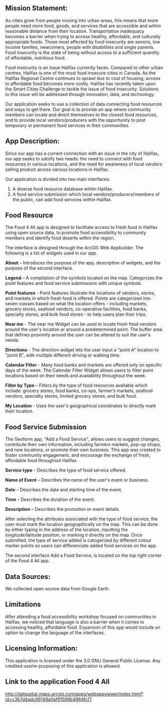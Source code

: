 Mission Statement: 
----
As cities grow from people moving into urban areas, this means that more people need more food, goods, and services that are accessible and within reasonable distance from their location. Transportation inadequacy becomes a barrier when trying to access healthy, affordable, and culturally appropriate foods. Those most affected by food insecurity are seniors, low income families, newcomers, people with disabilities and single parents. Food insecurity is the state of being without access to a sufficient quantity of affordable, nutritious food. 

Food insecurity is an issue Halifax currently faces. Compared to other urban centres, Halifax is one of the most food insecure cities in Canada. As the Halifax Regional Centre continues to sprawl due to cost of housing, access to affordable food becomes more costly. Halifax has recently taken upon the Smart Cities Challenge to tackle the issue of food insecurity. Solutions to this issue will be addressed through innovation, data, and technology.
	
Our application seeks to use a collection of data connecting food resources and ways to get there. Our goal is to provide an app where community members can locate and direct themselves to the closest food resources, and to provide local vendors/producers with the opportunity to post temporary or permanent food services in their communities. 



App Description:
-----
Since our app has a current connection with an issue in the city of Halifax, our app seeks to satisfy two needs: the need to connect with food resources in various locations, and the need for awareness of local vendors selling product across various locations in Halifax. 

Our application is divided into two main interfaces:

1.	A diverse food resource database wihtin Halifax.
2.	A food service submission which local vendors/producers/members of the public, can add food services within Halifax. 

Food Resource 
-----
The Food 4 All app is designed to facilitate access to fresh food in Halifax using open source data, to promote food accessibility to community members and identify food deserts within the region. 

The interface is designed through the ArcGIS Web Appbuilder. The following is a list of widgets used in our app. 

**About** – Introduces the purpose of the app, description of widgets, and the purpose of the second interface.

**Legend** – A compilation of the symbols located on the map. Categorizes the point features and food service submissions with unique symbols.

**Point features** - Point features illustrate the locations of vendors, stores, and markets in which fresh food is offered. Points are categorized into seven classes based on what the location offers - including markets, grocery stores, seafood vendors, co-operative facilities, food banks, specialty stores, and bulk food stores - to help users plan their trips.

**Near me** - The near me Widget can be used to locate fresh food vendors around the user's location or around a predetermined point. The buffer area that defines proximity around the user can be altered to suit the user’s needs. 

**Directions** - The direction widget lets the user input a "point A" location to "point B", with multiple different driving or walking time. 

**Calendar Filter** - Many food banks and markets are offered only on specific days of the week. The Calendar Filter Widget allows users to filter point locations based on their needs and availability throughout the week. 

**Filter by Type** – Filters by the type of food resources available which include: grocery stores, food banks, co-ops, farmer’s markets, seafood vendors, specialty stores, limited grocery stores, and bulk food.

**My Location** - Uses the user's geographical coordinates to directly mark their location.


	

Food Service Submission
-----
The Geoform app, "Add a Food Service", allows users to suggest changes, contribute their own information, including farmers markets, pop-up shops, and new locations, or promote their own business. This app was created to foster community engagement, and encourage the exchange of fresh, affordable food throughout Halifax. 

**Service type** – Describes the type of food service offered.

**Name of Event** – Describes the name of the user's event or business.

**Date** – Describes the date and starting time of the event.

**Time** – Describes the duration of the event. 

**Description** – Describes the promotion or event details.

After selecting the attributes associated with the type of food service, the user must mark the location geographically on the map. This can be done by either typing in the address of the location, inputting the longitude/latitude position, or marking it directly on the map. Once submitted, the type of service added is catogerized by different colour marker points so users can differenciate added food services on the app. 

The second interface Add a Food Service, is located on the top right corner of the Food 4 All app.

Data Sources:
----
We collected open source data from Google Earth. 

Limitations
-----

After attending a food accessibility workshop focused on communities in Halifax, we noticed that language is also a barrier when it comes to accessing healthy, affordable food. Expansion of this app would include an option to change the language of the interfaces. 

Licensing Information: 
----
This application is licensed under the 3.0 GNU General Public License. Any credited use/re-purposing of this application is allowed. 

Link to the application Food 4 All
----
http://dalspatial.maps.arcgis.com/apps/webappviewer/index.html?id=c367d4adc99148a0af91598b4984fcf7